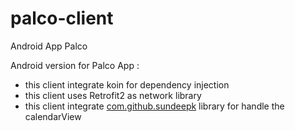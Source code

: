 # palco-client
Android App Palco

Android version for Palco App :

 - this client integrate koin for dependency injection
 - this client uses Retrofit2 as network library
 - this client integrate [com.github.sundeepk](https://github.com/SundeepK/CompactCalendarView) library for handle the calendarView
